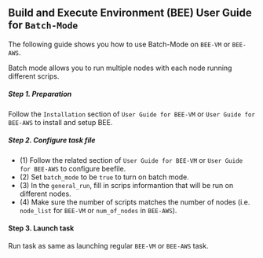 ## Build and Execute Environment (BEE) User Guide for `Batch-Mode`

The following guide shows you how to use Batch-Mode on `BEE-VM` or `BEE-AWS`.

Batch mode allows you to run multiple nodes with each node running different scrips.

##### Step 1. Preparation
Follow the `Installation` section of `User Guide for BEE-VM` or `User Guide for BEE-AWS` to install and setup BEE.

##### Step 2. Configure task file
* (1) Follow the related section of `User Guide for BEE-VM` or `User Guide for BEE-AWS` to configure beefile.
* (2) Set `batch_mode` to be `true` to turn on batch mode.
* (3) In the `general_run`, fill in scrips informantion that will be run on different nodes.
* (4) Make sure the number of scripts matches the number of nodes (i.e. `node_list` for `BEE-VM` or `num_of_nodes` in `BEE-AWS`).

#### Step 3. Launch task
Run task as same as launching regular `BEE-VM` or `BEE-AWS` task.
